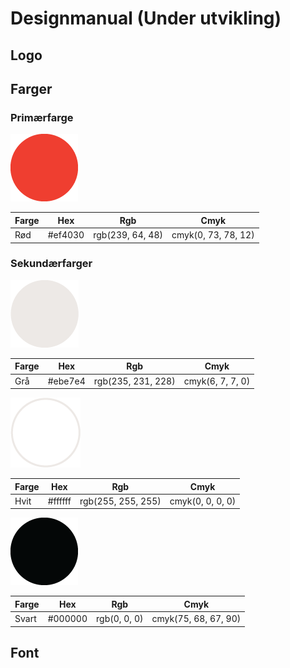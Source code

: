 # Designmanual (Under utvikling)

## Logo

## Farger

### Primærfarge

![](red.png)

| Farge       | Hex     | Rgb              | Cmyk                |
| ----------- | ------- | ---------------- | ------------------- |
| Rød         | #ef4030 | rgb(239, 64, 48) | cmyk(0, 73, 78, 12) |

### Sekundærfarger

![](grey.png)

| Farge       | Hex     | Rgb                | Cmyk             |
| ----------- | ------- | ------------------ | ---------------- |
| Grå         | #ebe7e4 | rgb(235, 231, 228) | cmyk(6, 7, 7, 0) |

![](white.png)

| Farge       | Hex     | Rgb                | Cmyk             |
| ----------- | ------- | ------------------ | ---------------- |
| Hvit        | #ffffff | rgb(255, 255, 255) | cmyk(0, 0, 0, 0) |

![](black.png)

| Farge       | Hex     | Rgb          | Cmyk                 |
| ----------- | ------- | ------------ | -------------------- |
| Svart       | #000000 | rgb(0, 0, 0) | cmyk(75, 68, 67, 90) |

## Font
